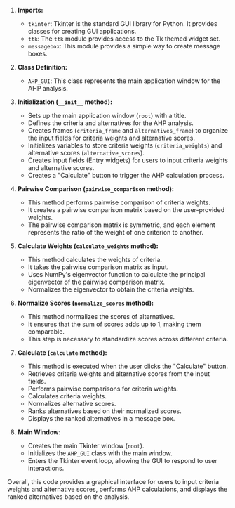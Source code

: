 1. **Imports:**
   - `tkinter`: Tkinter is the standard GUI library for Python. It provides classes for creating GUI applications.
   - `ttk`: The `ttk` module provides access to the Tk themed widget set.
   - `messagebox`: This module provides a simple way to create message boxes.

2. **Class Definition:**
   - `AHP_GUI`: This class represents the main application window for the AHP analysis.

3. **Initialization (`__init__` method):**
   - Sets up the main application window (`root`) with a title.
   - Defines the criteria and alternatives for the AHP analysis.
   - Creates frames (`criteria_frame` and `alternatives_frame`) to organize the input fields for criteria weights and alternative scores.
   - Initializes variables to store criteria weights (`criteria_weights`) and alternative scores (`alternative_scores`).
   - Creates input fields (Entry widgets) for users to input criteria weights and alternative scores.
   - Creates a "Calculate" button to trigger the AHP calculation process.

4. **Pairwise Comparison (`pairwise_comparison` method):**
   - This method performs pairwise comparison of criteria weights.
   - It creates a pairwise comparison matrix based on the user-provided weights.
   - The pairwise comparison matrix is symmetric, and each element represents the ratio of the weight of one criterion to another.

5. **Calculate Weights (`calculate_weights` method):**
   - This method calculates the weights of criteria.
   - It takes the pairwise comparison matrix as input.
   - Uses NumPy's eigenvector function to calculate the principal eigenvector of the pairwise comparison matrix.
   - Normalizes the eigenvector to obtain the criteria weights.

6. **Normalize Scores (`normalize_scores` method):**
   - This method normalizes the scores of alternatives.
   - It ensures that the sum of scores adds up to 1, making them comparable.
   - This step is necessary to standardize scores across different criteria.

7. **Calculate (`calculate` method):**
   - This method is executed when the user clicks the "Calculate" button.
   - Retrieves criteria weights and alternative scores from the input fields.
   - Performs pairwise comparisons for criteria weights.
   - Calculates criteria weights.
   - Normalizes alternative scores.
   - Ranks alternatives based on their normalized scores.
   - Displays the ranked alternatives in a message box.

8. **Main Window:**
   - Creates the main Tkinter window (`root`).
   - Initializes the `AHP_GUI` class with the main window.
   - Enters the Tkinter event loop, allowing the GUI to respond to user interactions.

Overall, this code provides a graphical interface for users to input criteria weights and alternative scores, performs AHP calculations, and displays the ranked alternatives based on the analysis.

